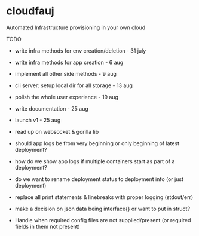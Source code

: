 # cloudfauj
Automated Infrastructure provisioning in your own cloud

TODO

- write infra methods for env creation/deletion - 31 july
- write infra methods for app creation - 6 aug
- implement all other side methods - 9 aug
- cli server: setup local dir for all storage - 13 aug
- polish the whole user experience - 19 aug
- write documentation - 25 aug
- launch v1 - 25 aug

- read up on websocket & gorilla lib

- should app logs be from very beginning or only beginning of latest deployment?
- how do we show app logs if multiple containers start as part of a deployment? 
- do we want to rename deployment status to deployment info (or just deployment)

- replace all print statements & linebreaks with proper logging (stdout/err)
- make a decision on json data being interface{} or want to put in struct?
- Handle when required config files are not supplied/present (or required fields in them not present)
